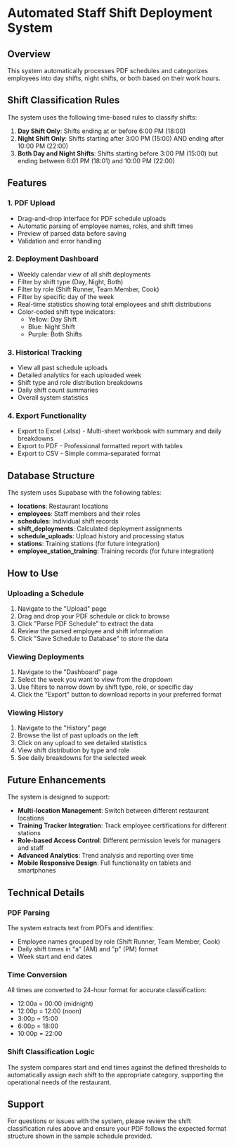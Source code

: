 # Automated Staff Shift Deployment System

## Overview

This system automatically processes PDF schedules and categorizes employees into day shifts, night shifts, or both based on their work hours.

## Shift Classification Rules

The system uses the following time-based rules to classify shifts:

1. **Day Shift Only**: Shifts ending at or before 6:00 PM (18:00)
2. **Night Shift Only**: Shifts starting after 3:00 PM (15:00) AND ending after 10:00 PM (22:00)
3. **Both Day and Night Shifts**: Shifts starting before 3:00 PM (15:00) but ending between 6:01 PM (18:01) and 10:00 PM (22:00)

## Features

### 1. PDF Upload
- Drag-and-drop interface for PDF schedule uploads
- Automatic parsing of employee names, roles, and shift times
- Preview of parsed data before saving
- Validation and error handling

### 2. Deployment Dashboard
- Weekly calendar view of all shift deployments
- Filter by shift type (Day, Night, Both)
- Filter by role (Shift Runner, Team Member, Cook)
- Filter by specific day of the week
- Real-time statistics showing total employees and shift distributions
- Color-coded shift type indicators:
  - Yellow: Day Shift
  - Blue: Night Shift
  - Purple: Both Shifts

### 3. Historical Tracking
- View all past schedule uploads
- Detailed analytics for each uploaded week
- Shift type and role distribution breakdowns
- Daily shift count summaries
- Overall system statistics

### 4. Export Functionality
- Export to Excel (.xlsx) - Multi-sheet workbook with summary and daily breakdowns
- Export to PDF - Professional formatted report with tables
- Export to CSV - Simple comma-separated format

## Database Structure

The system uses Supabase with the following tables:

- **locations**: Restaurant locations
- **employees**: Staff members and their roles
- **schedules**: Individual shift records
- **shift_deployments**: Calculated deployment assignments
- **schedule_uploads**: Upload history and processing status
- **stations**: Training stations (for future integration)
- **employee_station_training**: Training records (for future integration)

## How to Use

### Uploading a Schedule

1. Navigate to the "Upload" page
2. Drag and drop your PDF schedule or click to browse
3. Click "Parse PDF Schedule" to extract the data
4. Review the parsed employee and shift information
5. Click "Save Schedule to Database" to store the data

### Viewing Deployments

1. Navigate to the "Dashboard" page
2. Select the week you want to view from the dropdown
3. Use filters to narrow down by shift type, role, or specific day
4. Click the "Export" button to download reports in your preferred format

### Viewing History

1. Navigate to the "History" page
2. Browse the list of past uploads on the left
3. Click on any upload to see detailed statistics
4. View shift distribution by type and role
5. See daily breakdowns for the selected week

## Future Enhancements

The system is designed to support:

- **Multi-location Management**: Switch between different restaurant locations
- **Training Tracker Integration**: Track employee certifications for different stations
- **Role-based Access Control**: Different permission levels for managers and staff
- **Advanced Analytics**: Trend analysis and reporting over time
- **Mobile Responsive Design**: Full functionality on tablets and smartphones

## Technical Details

### PDF Parsing
The system extracts text from PDFs and identifies:
- Employee names grouped by role (Shift Runner, Team Member, Cook)
- Daily shift times in "a" (AM) and "p" (PM) format
- Week start and end dates

### Time Conversion
All times are converted to 24-hour format for accurate classification:
- 12:00a = 00:00 (midnight)
- 12:00p = 12:00 (noon)
- 3:00p = 15:00
- 6:00p = 18:00
- 10:00p = 22:00

### Shift Classification Logic
The system compares start and end times against the defined thresholds to automatically assign each shift to the appropriate category, supporting the operational needs of the restaurant.

## Support

For questions or issues with the system, please review the shift classification rules above and ensure your PDF follows the expected format structure shown in the sample schedule provided.
